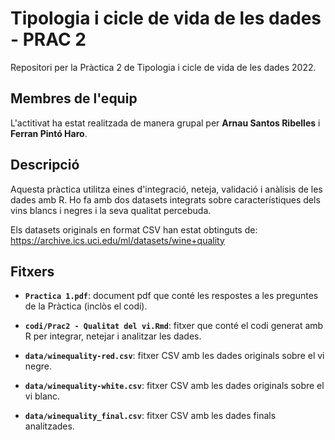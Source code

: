 # Tipologia i cicle de vida de les dades - PRAC 2
Repositori per la Pràctica 2 de Tipologia i cicle de vida de les dades 2022.

## Membres de l'equip
L'actitivat ha estat realitzada de manera grupal per **Arnau Santos Ribelles** i **Ferran Pintó Haro**. 

## Descripció
Aquesta pràctica utilitza eines d'integració, neteja, validació i anàlisis de les dades amb R. Ho fa amb dos datasets integrats sobre característiques dels vins blancs i negres i la seva qualitat percebuda.

Els datasets originals en format CSV han estat obtinguts de: 
https://archive.ics.uci.edu/ml/datasets/wine+quality

## Fitxers
- **```Practica 1.pdf```**: document pdf que conté les respostes a les preguntes de la Pràctica (inclòs el codi).

- **```codi/Prac2 - Qualitat del vi.Rmd```**: fitxer que conté el codi generat amb R per integrar, netejar i analitzar les dades.

- **```data/winequality-red.csv```**: fitxer CSV amb les dades originals sobre el vi negre.

- **```data/winequality-white.csv```**: fitxer CSV amb les dades originals sobre el vi blanc.

- **```data/winequality_final.csv```**: fitxer CSV amb les dades finals analitzades.
